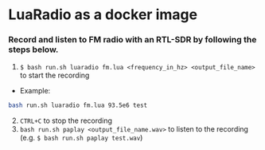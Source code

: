 # LuaRadio as a docker image

### Record and listen to FM radio with an RTL-SDR by following the steps below. 

1. `$ bash run.sh luaradio fm.lua <frequency_in_hz> <output_file_name>` to start the recording 
  - Example: 
   ```bash
   bash run.sh luaradio fm.lua 93.5e6 test
   ```
2. `CTRL+C` to stop the recording
3. `bash run.sh paplay <output_file_name.wav>` to listen to the recording (e.g. `$ bash run.sh paplay test.wav`)
